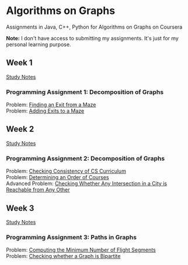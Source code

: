 # Algorithms on Graphs
Assignments in Java, C++, Python for Algorithms on Graphs on Coursera 

<strong>Note:</strong> I don't have access to submitting my assignments. It's just for my personal learning purpose.

## Week 1
[Study Notes](https://gist.github.com/akueisara/612c88a940b7e2b9c0d6a631df28375e)
### Programming Assignment 1: Decomposition of Graphs
Problem: [Finding an Exit from a Maze](https://github.com/akueisara/algorithms-on-graphs/tree/master/week%201/reachability) </br>
Problem: [Adding Exits to a Maze](https://github.com/akueisara/algorithms-on-graphs/tree/master/week%201/connected_components) </br>

## Week 2
[Study Notes](https://gist.github.com/akueisara/120d8d5b4e1a663c606987b00e6c3c15)
### Programming Assignment 2: Decomposition of Graphs
Problem: [Checking Consistency of CS Curriculum](https://github.com/akueisara/algorithms-on-graphs/tree/master/week%202/acyclicity) </br>
Problem: [Determining an Order of Courses](https://github.com/akueisara/algorithms-on-graphs/tree/master/week%202/toposort) </br>
Advanced Problem: [Checking Whether Any Intersection in a City
is Reachable from Any Other](https://github.com/akueisara/algorithms-on-graphs/tree/master/week%202/strongly_connected) </br>

## Week 3
[Study Notes](https://gist.github.com/akueisara/4d274697d5553837a1973a42d31a2224)
### Programming Assignment 3: Paths in Graphs
Problem: [Computing the Minimum Number of Flight Segments](https://github.com/akueisara/algorithms-on-graphs/tree/master/week%203/bfs) </br>
Problem: [Checking whether a Graph is Bipartite](https://github.com/akueisara/algorithms-on-graphs/tree/master/week%203/bipartite) </br>